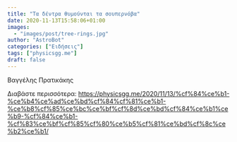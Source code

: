 ```yaml
---
title: "Τα δέντρα θυμούνται τα σουπερνόβα"
date: 2020-11-13T15:58:06+01:00
images:
  - "images/post/tree-rings.jpg"
author: "AstroBot"
categories: ["Ειδήσεις"]
tags: ["physicsgg.me"]
draft: false
---
```


Βαγγέλης Πρατικάκης

Διαβάστε περισσότερα: https://physicsgg.me/2020/11/13/%cf%84%ce%b1-%ce%b4%ce%ad%ce%bd%cf%84%cf%81%ce%b1-%ce%b8%cf%85%ce%bc%ce%bf%cf%8d%ce%bd%cf%84%ce%b1%ce%b9-%cf%84%ce%b1-%cf%83%ce%bf%cf%85%cf%80%ce%b5%cf%81%ce%bd%cf%8c%ce%b2%ce%b1/
